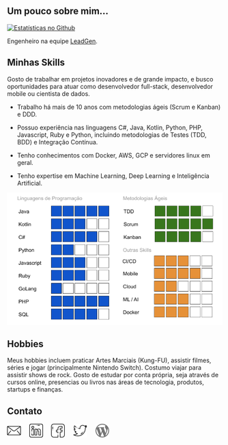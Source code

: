 ## Um pouco sobre mim...

[![Estatísticas no Github](https://github-readme-stats.vercel.app/api?username=ramonsilva-rd)](https://github.com/ramonsilvanet/github-readme-stats)

Engenheiro na equipe [LeadGen](https://oraculo.rdstation.com.br/times/rdsm/leadgen).
 
## Minhas Skills

Gosto de trabalhar em projetos inovadores e de grande impacto, e busco oportunidades para atuar como desenvolvedor full-stack, desenvolvedor mobile ou cientista de dados. 
 
* Trabalho há mais de 10 anos com metodologias ágeis (Scrum e Kanban) e DDD.

* Possuo experiência nas linguagens C#, Java, Kotlin, Python, PHP, Javascript, Ruby e Python, incluindo metodologias de Testes (TDD, BDD) e Integração Contínua. 
 
* Tenho conhecimentos  com Docker, AWS, GCP e servidores linux em geral.  

* Tenho expertise em Machine Learning, Deep Learning e Inteligência Artificial.

![Minhas Skills](https://github.com/ramonsilvanet/ramonsilvanet/blob/master/skills.png)

 
## Hobbies
Meus hobbies incluem praticar Artes Marciais (Kung-FU), assistir filmes, séries e jogar (principalmente Nintendo Switch). Costumo viajar para assistir shows de rock. Gosto de estudar por conta própria, seja através de cursos online, presencias ou livros nas áreas de tecnologia, produtos, startups e finanças. 
 
## Contato

[![email](https://github.com/ramonsilvanet/ramonsilvanet/blob/master/email.png)](mailto:ramon.silva@rdstation.com)&nbsp;&nbsp;&nbsp;&nbsp;
[![linkedin](https://github.com/ramonsilvanet/ramonsilvanet/blob/master/linkedin.png)](https://www.linkedin.com/in/ramon-ferreira-silva-9ab64212)&nbsp;&nbsp;&nbsp;&nbsp;
[![facebook](https://github.com/ramonsilvanet/ramonsilvanet/blob/master/facebook.png)](http://www.facebook.com/100000481358401)&nbsp;&nbsp;&nbsp;&nbsp;
[![Twitter](https://github.com/ramonsilvanet/ramonsilvanet/blob/master/twitter-2.png)](https://twitter.com/ramonsilva_net)&nbsp;&nbsp;&nbsp;&nbsp;
[![Blog](https://github.com/ramonsilvanet/ramonsilvanet/blob/master/wordpress.png)](http://www.ramonsilva.net)
